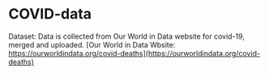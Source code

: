 # COVID-data
Dataset: Data is collected from Our World in Data website for covid-19, merged and uploaded. [Our World in Data Wbsite:  https://ourworldindata.org/covid-deaths](https://ourworldindata.org/covid-deaths)
